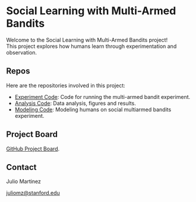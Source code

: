 # Social Learning with Multi-Armed Bandits

Welcome to the Social Learning with Multi-Armed Bandits project!  
This project explores how humans learn through experimentation and observation.

## Repos
Here are the repositories involved in this project:
- [Experiment Code](https://github.com/martinezjulio/AsteroidMiningExperiment_CogSci2024): Code for running the multi-armed bandit experiment.
- [Analysis Code](https://github.com/martinezjulio/social-bandits-analyis): Data analysis, figures and results.
- [Modeling Code](https://github.com/martinezjulio/social-bandits-modeling): Modeling humans on social multiarmed bandits experiment.

## Project Board
[GitHub Project Board](https://github.com/users/martinezjulio/projects/3).

## Contact
Julio Martinez

juliomz@stanford.edu
